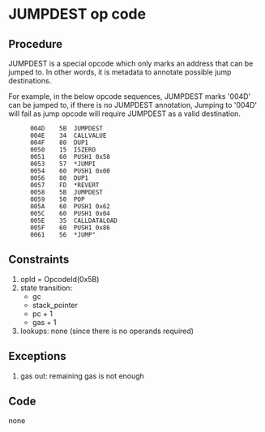 # JUMPDEST op code
## Procedure
   JUMPDEST is a special opcode which only marks an address that can be jumped to. In other words, it is metadata to annotate possible jump destinations.  

   For example, in the below opcode sequences, JUMPDEST marks '004D' can be jumped to, if there is no JUMPDEST annotation, Jumping to '004D' will fail as jump opcode will require JUMPDEST as a valid destination.  

```
      004D    5B  JUMPDEST  
      004E    34  CALLVALUE  
      004F    80  DUP1  
      0050    15  ISZERO  
      0051    60  PUSH1 0x58  
      0053    57  *JUMPI  
      0054    60  PUSH1 0x00  
      0056    80  DUP1  
      0057    FD  *REVERT  
      0058    5B  JUMPDEST  
      0059    50  POP  
      005A    60  PUSH1 0x62  
      005C    60  PUSH1 0x04  
      005E    35  CALLDATALOAD  
      005F    60  PUSH1 0x86  
      0061    56  *JUMP"  
```

## Constraints
   1. opId = OpcodeId(0x5B)
   2. state transition:  
      - gc
      - stack_pointer  
      - pc + 1  
      - gas + 1  
   3. lookups: 
       none (since there is no operands required)

## Exceptions
   1. gas out:   remaining gas is not enough
 
## Code  
   none